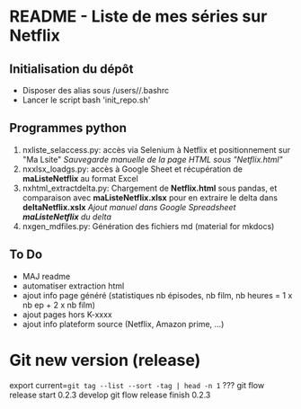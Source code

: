 # README - Liste de mes séries sur Netflix

## Initialisation du dépôt

- Disposer des alias sous /users/<user>/.bashrc
- Lancer le script bash 'init_repo.sh'

## Programmes python

1. nxliste_selaccess.py: accès via Selenium à Netflix et positionnement sur "Ma Lsite"
_Sauvegarde manuelle de la page HTML sous "Netflix.html"_
2. nxxlsx_loadgs.py: accès à Google Sheet et récupération de **maListeNetflix** au format Excel
3. nxhtml_extractdelta.py: Chargement de **Netflix.html** sous pandas, et comparaison avec **maListeNetflix.xlsx** pour en extraire le delta dans **deltaNetflix.xslx**
_Ajout manuel dans Google Spreadsheet **maListeNetflix** du delta_
4. nxgen_mdfiles.py: Génération des fichiers md (material for mkdocs)

## To Do

- MAJ readme
- automatiser extraction html
- ajout info page généré (statistiques nb épisodes, nb film, nb heures = 1 x nb ep + 2 x nb film)
- ajout pages hors K-xxxx
- ajout info plateform source (Netflix, Amazon prime, ...)


# Git new version (release)

export current=`git tag --list --sort -tag | head -n 1` <!-- Varaible avec version courante -->
??? <!-- Incrémentation version corrective -->
git flow release start 0.2.3 develop  <!-- Création release -->
git flow release finish 0.2.3         <!-- Création version +1 -->

